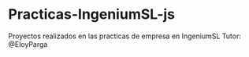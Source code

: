 # Practicas-IngeniumSL-js
Proyectos realizados en las practicas de empresa en IngeniumSL Tutor: @EloyParga

